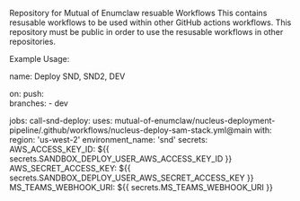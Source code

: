 Repository for Mutual of Enumclaw resuable Workflows
This contains resusable workflows to be used within other GitHub actions workflows.
This repository must be public in order to use the resusable workflows in other repositories.

Example Usage:

name: Deploy SND, SND2, DEV

on:
  push:  
    branches:
      - dev

jobs:
  call-snd-deploy:
    uses: mutual-of-enumclaw/nucleus-deployment-pipeline/.github/workflows/nucleus-deploy-sam-stack.yml@main
    with:
      region: 'us-west-2'
      environment_name: 'snd'
    secrets:
      AWS_ACCESS_KEY_ID: ${{ secrets.SANDBOX_DEPLOY_USER_AWS_ACCESS_KEY_ID }}
      AWS_SECRET_ACCESS_KEY: ${{ secrets.SANDBOX_DEPLOY_USER_AWS_SECRET_ACCESS_KEY }}
      MS_TEAMS_WEBHOOK_URI:  ${{ secrets.MS_TEAMS_WEBHOOK_URI }}

